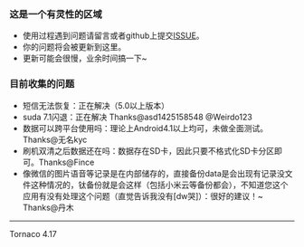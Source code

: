 ### 这是一个有灵性的区域
* 使用过程遇到问题请留言或者github上提交[ISSUE](https://github.com/Tornaco/DataMigration/issues/new)。
* 你的问题将会被更新到这里。
* 更新可能会很慢，业余时间搞一下~

### 目前收集的问题
* 短信无法恢复：正在解决（5.0以上版本）
* suda 7.1闪退：正在解决 Thanks@asd1425158548 @Weirdo123
* 数据可以跨平台使用吗：理论上Android4.1以上均可，未做全面测试。Thanks@无名kyc
* 刷机双清之后数据还在吗：数据存在SD卡，因此只要不格式化SD卡分区即可。Thanks@Fince
* 像微信的图片语音等记录是在内部储存的，直接备份data是会出现有记录没文件这种情况的，钛备份就是会这样（包括小米云等备份都会），不知道您这个应用有没有处理这个问题（直觉告诉我没有[dw哭]）：很好的建议！~  Thanks@丹木



---
Tornaco 4.17
